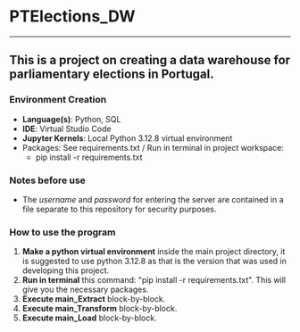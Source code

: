 # PTElections_DW
---
## This is a project on creating a data warehouse for parliamentary elections in Portugal.

### Environment Creation
- **Language(s)**: Python, SQL
- **IDE**: Virtual Studio Code
- **Jupyter Kernels**: Local Python 3.12.8 virtual environment
- Packages: See requirements.txt / Run in terminal in project workspace:
  - pip install -r requirements.txt

### Notes before use
- The _username_ and _password_ for entering the server are contained in a file separate to this repository for security purposes.

### How to use the program
1. **Make a python virtual environment** inside the main project directory, it is suggested to use python 3.12.8 as that is the version that was used in developing this project.
2. **Run in terminal** this command: "pip install -r requirements.txt". This will give you the necessary packages.
3. **Execute main_Extract** block-by-block.
4. **Execute main_Transform** block-by-block.
5. **Execute main_Load** block-by-block.